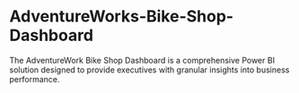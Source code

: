 # AdventureWorks-Bike-Shop-Dashboard
The AdventureWork Bike Shop Dashboard is a comprehensive Power BI solution designed to provide executives with granular insights into business performance.
